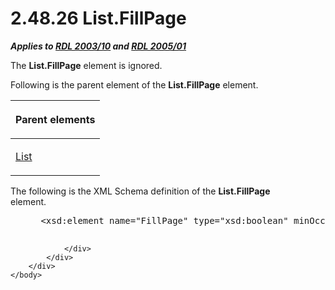 <html dir="LTR" xmlns:mshelp="http://msdn.microsoft.com/mshelp" xmlns:ddue="http://ddue.schemas.microsoft.com/authoring/2003/5" xmlns:xlink="http://www.w3.org/1999/xlink" xmlns:tool="http://www.microsoft.com/tooltip">
    <head>
        <meta http-equiv="Content-Type" content="text/html; CHARSET=utf-8"></meta>
        <meta name="save" content="history"></meta>
        <title>2.48.26 List.FillPage</title>
        <xml>
            <mshelp:toctitle title="2.48.26 List.FillPage"></mshelp:toctitle>
            <mshelp:rltitle title="[MS-RDL]: List.FillPage"></mshelp:rltitle>
            <mshelp:keyword index="A" term="883d3b93-4bd0-41f6-a1da-7ef58da0b5c7"></mshelp:keyword>
            <mshelp:attr name="DCSext.ContentType" value="open specification"></mshelp:attr>
            <mshelp:attr name="AssetID" value="883d3b93-4bd0-41f6-a1da-7ef58da0b5c7"></mshelp:attr>
            <mshelp:attr name="TopicType" value="kbRef"></mshelp:attr>
            <mshelp:attr name="DCSext.Title" value="[MS-RDL]: List.FillPage" />
        </xml>
    </head>
    <body>
        <div id="header">
            <h1 class="heading">2.48.26 List.FillPage</h1>
        </div>
        <div id="mainSection">
            <div id="mainBody">
                <div id="allHistory" class="saveHistory"></div>
                <div id="sectionSection0" class="section" name="collapseableSection">
                    

<p><b><i>Applies to </i></b><a href="a7e2ad00-07c8-4f6d-80ab-3ad55df7b233.md"><b><i>RDL 2003/10</i></b></a><b>
<i>and </i></b><a href="3ebe2912-4958-4832-b391-cad1f5e13338.md"><b><i>RDL 2005/01</i></b></a></p>

<p>The <b>List.FillPage</b> element is ignored.</p>

<p>Following is the parent element of the <b>List.FillPage</b>
element.</p>

<table>
 <thead>
  <tr>
   <th>
   <p>Parent elements</p>
   </th>
  </tr>
 </thead>
 <tr>
  <td>
  <p><a href="ea4c625c-0558-4fb3-b3b8-bde6c160b1e2.md">List</a></p>
  </td>
 </tr>
</table>

<p>The following is the XML Schema definition of the <b>List.FillPage</b>
element.           </p>

<dl>
<dd>
<div><pre> &lt;xsd:element name=&quot;FillPage&quot; type=&quot;xsd:boolean&quot; minOccurs=&quot;0&quot; /&gt;
  
</pre></div>
</dd></dl>


                </div>
            </div>
        </div>
    </body>
</html>